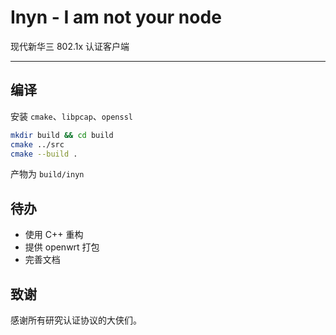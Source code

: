 # Inyn - I am not your node

现代新华三 802.1x 认证客户端

---
## 编译

安装 `cmake`、`libpcap`、`openssl`

```bash
mkdir build && cd build
cmake ../src
cmake --build .
```

产物为 `build/inyn`

## 待办

- 使用 C++ 重构
- 提供 openwrt 打包
- 完善文档

## 致谢
感谢所有研究认证协议的大侠们。
